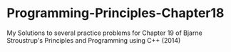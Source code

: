# Programming-Principles-Chapter18
My Solutions to several practice problems for Chapter 19 of Bjarne Stroustrup's Principles and Programming using C++ (2014) 
